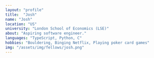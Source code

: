 ```yaml
---
layout: "profile"
title:  "Josh"
name: "Josh"
location: "US"
university: "London School of Economics (LSE)"
about: "Aspiring software engineer."	
languages: "TypeScript, Python, C"
hobbies: "Bouldering, Binging Netflix, Playing poker card games"
img: "/assets/img/fellows/josh.png"
---
```


